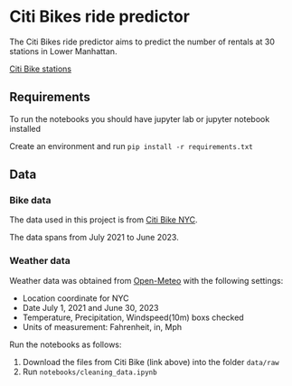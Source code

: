 # Citi Bikes ride predictor

The Citi Bikes ride predictor aims to predict the number of rentals at 30 stations in Lower Manhattan.

[Citi Bike stations](src/map.png "Citi Bike stations")

## Requirements
To run the notebooks you should have jupyter lab or jupyter notebook installed

Create an environment and run `pip install -r requirements.txt`

## Data

### Bike data
The data used in this project is from [Citi Bike NYC](https://citibikenyc.com/system-data).

The data spans from July 2021 to June 2023.

### Weather data
Weather data was obtained from [Open-Meteo](https://open-meteo.com/en/docs/historical-weather-api) with the following settings:
- Location coordinate for NYC
- Date July 1, 2021 and June 30, 2023
- Temperature, Precipitation, Windspeed(10m) boxs checked
- Units of measurement: Fahrenheit, in, Mph

Run the notebooks as follows:
1. Download the files from Citi Bike (link above) into the folder `data/raw`
2. Run `notebooks/cleaning_data.ipynb`